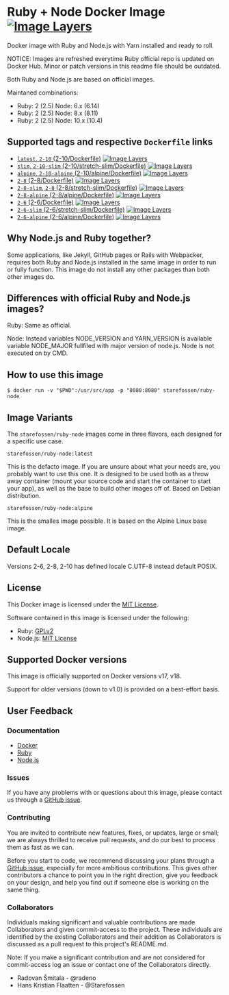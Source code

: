 # Ruby + Node Docker Image [![Image Layers](https://images.microbadger.com/badges/image/starefossen/ruby-node:alpine.svg)](https://microbadger.com/#/images/starefossen/ruby-node:alpine)

Docker image with Ruby and Node.js with Yarn installed and ready to roll.

NOTICE: Images are refreshed everytime Ruby official repo is updated on Docker Hub. Minor or patch versions in this readme file should be outdated.

Both Ruby and Node.js are based on official images.

Maintaned combinations:

- Ruby: 2 (2.5) Node: 6.x (6.14)
- Ruby: 2 (2.5) Node: 8.x (8.11)
- Ruby: 2 (2.5) Node: 10.x (10.4)

## Supported tags and respective `Dockerfile` links

- [`latest`, `2-10` (2-10/Dockerfile)](https://github.com/Starefossen/docker-ruby-node/blob/master/2-10/stretch/Dockerfile) [![Image Layers](https://images.microbadger.com/badges/image/starefossen/ruby-node:2-10.svg)](https://microbadger.com/#/images/starefossen/ruby-node:2-10)
- [`slim`, `2-10-slim` (2-10/stretch-slim/Dockerfile)](https://github.com/Starefossen/docker-ruby-node/blob/master/2-10/stretch-slim/Dockerfile) [![Image Layers](https://images.microbadger.com/badges/image/starefossen/ruby-node:2-10-slim.svg)](https://microbadger.com/#/images/starefossen/ruby-node:slim)
- [`alpine`, `2-10-alpine` (2-10/alpine/Dockerfile)](https://github.com/Starefossen/docker-ruby-node/blob/master/2-10/alpine/Dockerfile) [![Image Layers](https://images.microbadger.com/badges/image/starefossen/ruby-node:2-10-alpine.svg)](https://microbadger.com/#/images/starefossen/ruby-node:2-10-alpine)
- [`2-8` (2-8/Dockerfile)](https://github.com/Starefossen/docker-ruby-node/blob/master/2-8/stretch/Dockerfile) [![Image Layers](https://images.microbadger.com/badges/image/starefossen/ruby-node:2-8.svg)](https://microbadger.com/#/images/starefossen/ruby-node:2-8)
- [`2-8-slim`, `2-8` (2-8/stretch-slim/Dockerfile)](https://github.com/Starefossen/docker-ruby-node/blob/master/2-8/stretch-slim/Dockerfile) [![Image Layers](https://images.microbadger.com/badges/image/starefossen/ruby-node:2-8-slim.svg)](https://microbadger.com/#/images/starefossen/ruby-node:2-8-slim)
- [`2-8-alpine` (2-8/alpine/Dockerfile)](https://github.com/Starefossen/docker-ruby-node/blob/master/2-8/alpine/Dockerfile) [![Image Layers](https://images.microbadger.com/badges/image/starefossen/ruby-node:2-8-alpine.svg)](https://microbadger.com/#/images/starefossen/ruby-node:2-8-alpine)
- [`2-6` (2-6/Dockerfile)](https://github.com/Starefossen/docker-ruby-node/blob/master/2-6/stretch/Dockerfile) [![Image Layers](https://images.microbadger.com/badges/image/starefossen/ruby-node:2-6.svg)](https://microbadger.com/#/images/starefossen/ruby-node:2-6)
- [`2-6-slim` (2-6/stretch-slim/Dockerfile)](https://github.com/Starefossen/docker-ruby-node/blob/master/2-6/stretch-slim/Dockerfile) [![Image Layers](https://images.microbadger.com/badges/image/starefossen/ruby-node:2-6-slim.svg)](https://microbadger.com/#/images/starefossen/ruby-node:2-6-slim)
- [`2-6-alpine` (2-6/alpine/Dockerfile)](https://github.com/Starefossen/docker-ruby-node/blob/master/2-6/alpine/Dockerfile) [![Image Layers](https://images.microbadger.com/badges/image/starefossen/ruby-node:2-6-alpine.svg)](https://microbadger.com/#/images/starefossen/ruby-node:2-6-alpine)

## Why Node.js and Ruby together?

Some applications, like Jekyll, GitHub pages or Rails with Webpacker, requires both Ruby and Node.js
installed in the same image in order to run or fully function. This image do not install any other packages than both other images do.

## Differences with official Ruby and Node.js images?

Ruby: Same as official.

Node: Instead variables NODE_VERSION and YARN_VERSION is available variable NODE_MAJOR fullfiled with major version of node.js. Node is not executed on by CMD.

## How to use this image

```
$ docker run -v "$PWD":/usr/src/app -p "8080:8080" starefossen/ruby-node
```

## Image Variants

The `starefossen/ruby-node` images come in three flavors, each designed for a
specific use case.

`starefossen/ruby-node:latest`

This is the defacto image. If you are unsure about what your needs are, you
probably want to use this one. It is designed to be used both as a throw away container (mount your source code and start the container to start your app), as well as the base to build other images off of.
Based on Debian distribution.

`starefossen/ruby-node:alpine`

This is the smalles image possible. It is based on the Alpine Linux base image.

## Default Locale

Versions 2-6, 2-8, 2-10 has defined locale C.UTF-8 instead default POSIX.

## License

This Docker image is licensed under the [MIT License](https://github.com/Starefossen/docker-ruby-node/blob/master/LICENSE).

Software contained in this image is licensed under the following:

- Ruby: [GPLv2](https://github.com/ruby/ruby/blob/trunk/GPL)
- Node.js: [MIT License](https://github.com/nodejs/node/blob/master/LICENSE)

## Supported Docker versions

This image is officially supported on Docker versions v17, v18.

Support for older versions (down to v1.0) is provided on a best-effort basis.

## User Feedback

### Documentation

- [Docker](http://docs.docker.com)
- [Ruby](https://www.ruby-lang.org/en/)
- [Node.js](https://nodejs.org/en/)

### Issues

If you have any problems with or questions about this image, please contact us
through a [GitHub issue](https://github.com/Starefossen/docker-ruby-node/issues).

### Contributing

You are invited to contribute new features, fixes, or updates, large or small;
we are always thrilled to receive pull requests, and do our best to process them
as fast as we can.

Before you start to code, we recommend discussing your plans through a [GitHub
issue](https://github.com/Starefossen/docker-ruby-node/issues), especially for
more ambitious contributions. This gives other contributors a chance to point
you in the right direction, give you feedback on your design, and help you find
out if someone else is working on the same thing.

### Collaborators

Individuals making significant and valuable contributions are made Collaborators
and given commit-access to the project. These individuals are identified by the
existing Collaborators and their addition as Collaborators is discussed as a
pull request to this project's README.md.

Note: If you make a significant contribution and are not considered for
commit-access log an issue or contact one of the Collaborators directly.

- Radovan Šmitala - @radeno
- Hans Kristian Flaatten - @Starefossen
